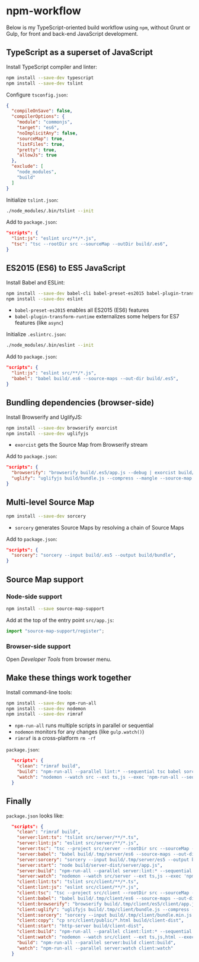 npm-workflow
============

Below is my TypeScript-oriented build workflow using `npm`, without Grunt or Gulp, for front and back-end JavaScript development.

TypeScript as a superset of JavaScript
--------------------------------------

Install TypeScript compiler and linter:

```sh
npm install --save-dev typescript
npm install --save-dev tslint
```

Configure `tsconfig.json`:

```json
{
  "compileOnSave": false,
  "compilerOptions": {
    "module": "commonjs",
    "target": "es6",
    "noImplicitAny": false,
    "sourceMap": true,
    "listFiles": true,
    "pretty": true,
    "allowJs": true
  },
  "exclude": [
    "node_modules",
    "build"
  ]
}
```

Initialize `tslint.json`:

```sh
./node_modules/.bin/tslint --init
```

Add to `package.json`:

```json
"scripts": {
  "lint:js": "eslint src/**/*.js",
  "tsc": "tsc --rootDir src --sourceMap --outDir build/.es6",
}
```

ES2015 (ES6) to ES5 JavaScript
------------------------------

Install Babel and ESLint:

```sh
npm install --save-dev babel-cli babel-preset-es2015 babel-plugin-transform-runtime
npm install --save-dev eslint
```

- `babel-preset-es2015` enables all ES2015 (ES6) features
- `babel-plugin-transform-runtime` externalizes some helpers for ES7 features (like `async`)

Initialize `.eslintrc.json`:

```sh
./node_modules/.bin/eslint --init
```

Add to `package.json`:

```json
"scripts": {
  "lint:js": "eslint src/**/*.js",
  "babel": "babel build/.es6 --source-maps --out-dir build/.es5",
}
```

Bundling dependencies (browser-side)
------------------------------------

Install Browserify and UglifyJS:

```sh
npm install --save-dev browserify exorcist
npm install --save-dev uglifyjs
```

- `exorcist` gets the Source Map from Browserify stream 

Add to `package.json`:

```json
"scripts": {
  "browserify": "browserify build/.es5/app.js --debug | exorcist build/bundle.js.map --base build > build/bundle.js",
  "uglify": "uglifyjs build/bundle.js --compress --mangle --source-map build/bundle.min.js.map --prefix relative --output build/bundle.min.js",
}
```

Multi-level Source Map
----------------------

```sh
npm install --save-dev sorcery
```

- `sorcery` generates Source Maps by resolving a chain of Source Maps

Add to `package.json`:

```json
"scripts": {
  "sorcery": "sorcery --input build/.es5 --output build/bundle",
}
```

Source Map support
------------------

### Node-side support

```sh
npm install --save source-map-support
```

Add at the top of the entry point `src/app.js`:

```js
import "source-map-support/register";
```

### Browser-side support

Open _Developer Tools_ from browser menu. 

Make these things work together
-------------------------------

Install command-line tools:

```sh
npm install --save-dev npm-run-all
npm install --save-dev nodemon
npm install --save-dev rimraf
```

- `npm-run-all` runs multiple scripts in parallel or sequential
- `nodemon` monitors for any changes (like `gulp.watch()`)
- `rimraf` is a cross-platform `rm -rf`

`package.json`:

```json
  "scripts": {
    "clean": "rimraf build",
    "build": "npm-run-all --parallel lint:* --sequential tsc babel sorcery",
    "watch": "nodemon --watch src --ext ts,js --exec 'npm-run-all --sequential build start'"
  }
```

## Finally

`package.json` looks like:

```json
  "scripts": {
    "clean": "rimraf build",
    "server:lint:ts": "tslint src/server/**/*.ts",
    "server:lint:js": "eslint src/server/**/*.js",
    "server:tsc": "tsc --project src/server --rootDir src --sourceMap --outDir build/.tmp/server/es6",
    "server:babel": "babel build/.tmp/server/es6 --source-maps --out-dir build/.tmp/server/es5",
    "server:sorcery": "sorcery --input build/.tmp/server/es5 --output build/server-dist",
    "server:start": "node build/server-dist/server/app.js",
    "server:build": "npm-run-all --parallel server:lint:* --sequential server:tsc server:babel server:sorcery",
    "server:watch": "nodemon --watch src/server --ext ts,js --exec 'npm-run-all --sequential server:build server:start'",
    "client:lint:ts": "tslint src/client/**/*.ts",
    "client:lint:js": "eslint src/client/**/*.js",
    "client:tsc": "tsc --project src/client --rootDir src --sourceMap --outDir build/.tmp/client/es6",
    "client:babel": "babel build/.tmp/client/es6 --source-maps --out-dir build/.tmp/client/es5",
    "client:browserify": "browserify build/.tmp/client/es5/client/app.js --debug | exorcist build/.tmp/client/bundle.js.map --base build/.tmp/client > build/.tmp/client/bundle.js",
    "client:uglify": "uglifyjs build/.tmp/client/bundle.js --compress --mangle --source-map build/.tmp/client/bundle.min.js.map --prefix relative --output build/.tmp/client/bundle.min.js",
    "client:sorcery": "sorcery --input build/.tmp/client/bundle.min.js --output build/client-dist/bundle.min.js",
    "client:copy": "cp src/client/public/*.html build/client-dist",
    "client:start": "http-server build/client-dist",
    "client:build": "npm-run-all --parallel client:lint:* --sequential client:tsc client:babel client:browserify client:uglify client:sorcery client:copy",
    "client:watch": "nodemon --watch src/client --ext ts,js,html --exec 'npm-run-all --sequential client:build client:start'",
    "build": "npm-run-all --parallel server:build client:build",
    "watch": "npm-run-all --parallel server:watch client:watch"
  }
```

